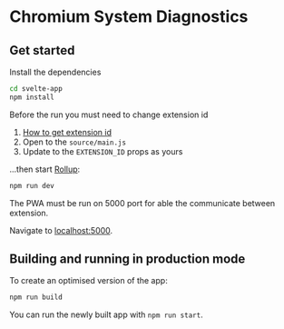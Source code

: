 # Chromium System Diagnostics

## Get started

Install the dependencies

```bash
cd svelte-app
npm install
```

Before the run you must need to change extension id

1. [How to get extension id](https://github.com/canerakdas/chromium-system-diagnostics-extension/blob/main/README.md#how-to-get-extension-id)
2. Open to the `source/main.js`
3. Update to the `EXTENSION_ID` props as yours

...then start [Rollup](https://rollupjs.org):

```bash
npm run dev
```

The PWA must be run on 5000 port for able the communicate between extension.

Navigate to [localhost:5000](http://localhost:5000).

## Building and running in production mode

To create an optimised version of the app:

```bash
npm run build
```

You can run the newly built app with `npm run start`.